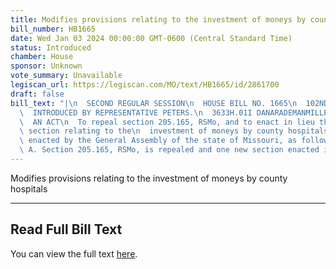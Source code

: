 ```yaml
---
title: Modifies provisions relating to the investment of moneys by county hospitals
bill_number: HB1665
date: Wed Jan 03 2024 00:00:00 GMT-0600 (Central Standard Time)
status: Introduced
chamber: House
sponsor: Unknown
vote_summary: Unavailable
legiscan_url: https://legiscan.com/MO/text/HB1665/id/2861700
draft: false
bill_text: "|\n  SECOND REGULAR SESSION\n  HOUSE BILL NO. 1665\n  102ND GENERAL ASSEMBLY\n\
  \  INTRODUCED BY REPRESENTATIVE PETERS.\n  3633H.01I DANARADEMANMILLER,ChiefClerk\n\
  \  AN ACT\n  To repeal section 205.165, RSMo, and to enact in lieu thereof one new\
  \ section relating to the\n  investment of moneys by county hospitals.\n  Be it\
  \ enacted by the General Assembly of the state of Missouri, as follows:\n  Section\
  \ A. Section 205.165, RSMo, is repealed and one new section enacted in lieu"
---
```

Modifies provisions relating to the investment of moneys by county hospitals

---

## Read Full Bill Text

You can view the full text [here](https://legiscan.com/MO/text/HB1665/id/2861700).
